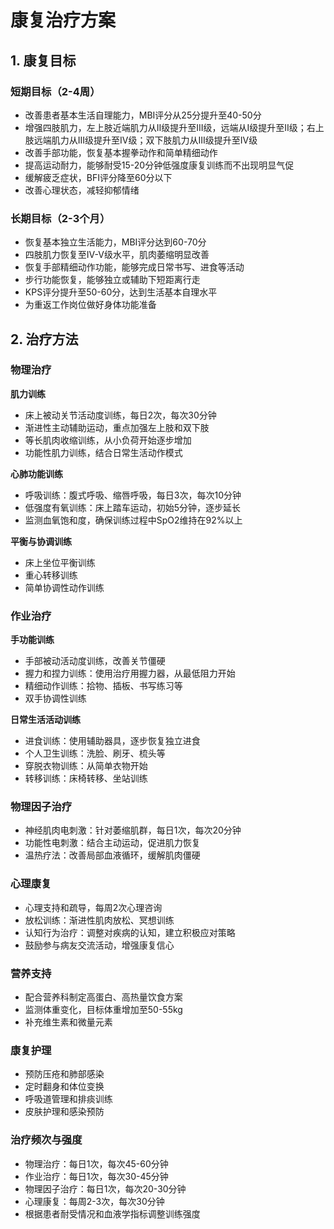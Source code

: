 # 康复治疗方案

## 1. 康复目标

### 短期目标（2-4周）
- 改善患者基本生活自理能力，MBI评分从25分提升至40-50分
- 增强四肢肌力，左上肢近端肌力从II级提升至III级，远端从I级提升至II级；右上肢远端肌力从III级提升至IV级；双下肢肌力从III级提升至IV级
- 改善手部功能，恢复基本握拳动作和简单精细动作
- 提高运动耐力，能够耐受15-20分钟低强度康复训练而不出现明显气促
- 缓解疲乏症状，BFI评分降至60分以下
- 改善心理状态，减轻抑郁情绪

### 长期目标（2-3个月）
- 恢复基本独立生活能力，MBI评分达到60-70分
- 四肢肌力恢复至IV-V级水平，肌肉萎缩明显改善
- 恢复手部精细动作功能，能够完成日常书写、进食等活动
- 步行功能恢复，能够独立或辅助下短距离行走
- KPS评分提升至50-60分，达到生活基本自理水平
- 为重返工作岗位做好身体功能准备

## 2. 治疗方法

### 物理治疗
**肌力训练**
- 床上被动关节活动度训练，每日2次，每次30分钟
- 渐进性主动辅助运动，重点加强左上肢和双下肢
- 等长肌肉收缩训练，从小负荷开始逐步增加
- 功能性肌力训练，结合日常生活动作模式

**心肺功能训练**
- 呼吸训练：腹式呼吸、缩唇呼吸，每日3次，每次10分钟
- 低强度有氧训练：床上踏车运动，初始5分钟，逐步延长
- 监测血氧饱和度，确保训练过程中SpO2维持在92%以上

**平衡与协调训练**
- 床上坐位平衡训练
- 重心转移训练
- 简单协调性动作训练

### 作业治疗
**手功能训练**
- 手部被动活动度训练，改善关节僵硬
- 握力和捏力训练：使用治疗用握力器，从最低阻力开始
- 精细动作训练：拾物、插板、书写练习等
- 双手协调性训练

**日常生活活动训练**
- 进食训练：使用辅助器具，逐步恢复独立进食
- 个人卫生训练：洗脸、刷牙、梳头等
- 穿脱衣物训练：从简单衣物开始
- 转移训练：床椅转移、坐站训练

### 物理因子治疗
- 神经肌肉电刺激：针对萎缩肌群，每日1次，每次20分钟
- 功能性电刺激：结合主动运动，促进肌力恢复
- 温热疗法：改善局部血液循环，缓解肌肉僵硬

### 心理康复
- 心理支持和疏导，每周2次心理咨询
- 放松训练：渐进性肌肉放松、冥想训练
- 认知行为治疗：调整对疾病的认知，建立积极应对策略
- 鼓励参与病友交流活动，增强康复信心

### 营养支持
- 配合营养科制定高蛋白、高热量饮食方案
- 监测体重变化，目标体重增加至50-55kg
- 补充维生素和微量元素

### 康复护理
- 预防压疮和肺部感染
- 定时翻身和体位变换
- 呼吸道管理和排痰训练
- 皮肤护理和感染预防

### 治疗频次与强度
- 物理治疗：每日1次，每次45-60分钟
- 作业治疗：每日1次，每次30-45分钟
- 物理因子治疗：每日1次，每次20-30分钟
- 心理康复：每周2-3次，每次30分钟
- 根据患者耐受情况和血液学指标调整训练强度